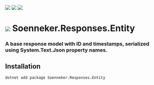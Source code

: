 ﻿[![](https://img.shields.io/nuget/v/soenneker.responses.entity.svg?style=for-the-badge)](https://www.nuget.org/packages/soenneker.responses.entity/)
[![](https://img.shields.io/github/actions/workflow/status/soenneker/soenneker.responses.entity/publish-package.yml?style=for-the-badge)](https://github.com/soenneker/soenneker.responses.entity/actions/workflows/publish-package.yml)
[![](https://img.shields.io/nuget/dt/soenneker.responses.entity.svg?style=for-the-badge)](https://www.nuget.org/packages/soenneker.responses.entity/)

# ![](https://user-images.githubusercontent.com/4441470/224455560-91ed3ee7-f510-4041-a8d2-3fc093025112.png) Soenneker.Responses.Entity
### A base response model with ID and timestamps, serialized using System.Text.Json property names.

## Installation

```
dotnet add package Soenneker.Responses.Entity
```
